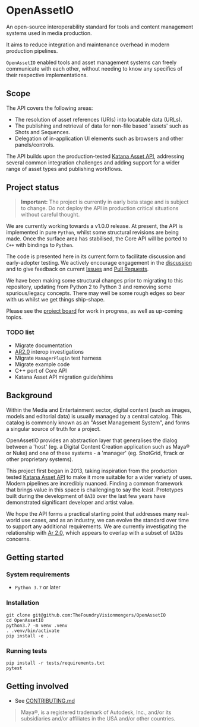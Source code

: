 # OpenAssetIO

An open-source interoperability standard for tools and content management systems used in media production.

It aims to reduce integration and maintenance overhead in modern production pipelines.

`OpenAssetIO` enabled tools and asset management systems can freely communicate with each other, without needing to know any specifics of their respective implementations.

## Scope

The API covers the following areas:
 - The resolution of asset references (URIs) into locatable data (URLs).
 - The publishing and retrieval of data for non-file based 'assets' such as Shots and Sequences.
 - Delegation of in-application UI elements such as browsers and other panels/controls.

The API builds upon the production-tested [Katana Asset API](https://learn.foundry.com/test/katana/4.0/Content/tg/asset_management_system_plugin_api/asset_management_system.html), addressing several common integration challenges and adding support for a wider range of asset types and publishing workflows.

## Project status

> **Important:** The project is currently in early beta stage and is subject to change. Do not deploy the API in production critical situations without careful thought.

We are currently working towards a v1.0.0 release. At present, the API is implemented in pure `Python`, whilst some structural revisions are being made. Once the surface area has stabilised, the Core API will be ported to `C++` with bindings to `Python`.

The code is presented here in its current form to facilitate discussion and early-adopter testing. We actively encourage engagement in the [discussion](https://github.com/TheFoundryVisionmongers/OpenAssetIO/discussions) and to give feedback on current [Issues](https://github.com/TheFoundryVisionmongers/OpenAssetIO/issues) and [Pull Requests](https://github.com/TheFoundryVisionmongers/OpenAssetIO/pulls).

We have been making some structural changes prior to migrating to this repository, updating from Python 2 to Python 3 and removing some spurious/legacy concepts. There may well be some rough edges so bear with us whilst we get things ship-shape.

Please see the [project board](https://github.com/TheFoundryVisionmongers/OpenAssetIO/projects/1) for work in progress, as well as up-coming topics.

### TODO list
 - Migrate documentation
 - [AR2.0](https://graphics.pixar.com/usd/docs/668045551.html) interop investigations
 - Migrate `ManagerPlugin` test harness
 - Migrate example code
 - C++ port of Core API
 - Katana Asset API migration guide/shims

## Background

Within the Media and Entertainment sector, digital content (such as images, models and editorial data) is usually managed by a central catalog. This catalog is commonly known as an "Asset Management System", and forms a singular source of truth for a project.

OpenAssetIO provides an abstraction layer that generalises the dialog between a 'host' (eg. a Digital Content Creation application such as Maya&reg; or Nuke) and one of these systems - a 'manager' (eg. ShotGrid, ftrack or other proprietary systems).

This project first began in 2013, taking inspiration from the production tested [Katana Asset API](https://learn.foundry.com/test/katana/4.0/Content/tg/asset_management_system_plugin_api/asset_management_system.html) to make it more suitable for a wider variety of uses. Modern pipelines are incredibly nuanced. Finding a common framework that brings value in this space is challenging to say the least. Prototypes built during the development of `OAIO` over the last few years have demonstrated significant developer and artist value.

We hope the API forms a practical starting point that addresses many real-world use cases, and as an industry, we can evolve the standard over time to support any additional requirements. We are currently investigating the relationship with [Ar 2.0](https://graphics.pixar.com/usd/docs/668045551.html), which appears to overlap with a subset of `OAIO`s concerns.

## Getting started

### System requirements
- `Python 3.7` or later

### Installation
```
git clone git@github.com:TheFoundryVisionmongers/OpenAssetIO
cd OpenAssetIO
python3.7 -m venv .venv
. .venv/bin/activate
pip install -e .
```

### Running tests
```
pip install -r tests/requirements.txt
pytest
```

## Getting involved
- See [CONTRIBUTING.md](CONTRIBUTING.md)


> Maya&reg;, is a registered trademark of Autodesk, Inc., and/or its subsidiaries and/or affiliates in the USA and/or other countries.
